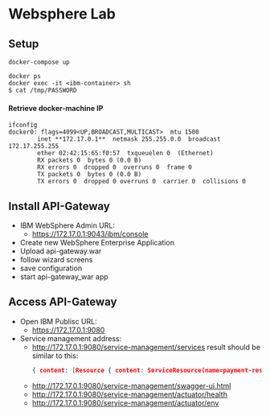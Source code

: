 # Websphere Lab

## Setup

```shell
docker-compose up

docker ps
docker exec -it <ibm-container> sh
$ cat /tmp/PASSWORD
```
#### Retrieve docker-machine IP
```shell script
ifconfig
docker0: flags=4099<UP,BROADCAST,MULTICAST>  mtu 1500
        inet **172.17.0.1**  netmask 255.255.0.0  broadcast 172.17.255.255
        ether 02:42:15:65:f0:57  txqueuelen 0  (Ethernet)
        RX packets 0  bytes 0 (0.0 B)
        RX errors 0  dropped 0  overruns 0  frame 0
        TX packets 0  bytes 0 (0.0 B)
        TX errors 0  dropped 0 overruns 0  carrier 0  collisions 0
```

## Install API-Gateway
* IBM WebSphere Admin URL:
  - https://172.17.0.1:9043/ibm/console 
* Create new WebSphere Enterprise Application
* Upload api-gateway.war
* follow wizard screens
* save configuration
* start api-gateway_war app
## Access API-Gateway 
* Open IBM Publisc URL:
  - https://172.17.0.1:9080
* Service management address:
  - http://172.17.0.1:9080/service-management/services
  result should be similar to this:
    ```json
    { content: [Resource { content: ServiceResource(name=payment-resources, alias=Payments, status=AVAILABLE, url=null, roles={viewer=[view], creator=[create], verifier=[verify], approval=[approve]}), links: [] }, Resource { content: ServiceResource(name=outgoing-lg-resources, alias=Outgoing LG, status=AVAILABLE, url=null, roles={viewer=[view], creator=[create], verifier=[verify], approval=[approve]}), links: [] }, Resource { content: ServiceResource(name=incoming-lg-resources, alias=Incoming LG, status=AVAILABLE, url=null, roles={viewer=[view], creator=[create], verifier=[verify], approval=[approve]}), links: [] }, Resource { content: ServiceResource(name=importer-lc-resources, alias=Importer LC, status=AVAILABLE, url=null, roles={viewer=[view], creator=[create], verifier=[verify], approval=[approve]}), links: [] }, Resource { content: ServiceResource(name=export-lc-resources, alias=Exporter LC, status=AVAILABLE, url=null, roles={viewer=[view], creator=[create], verifier=[verify], approval=[approve]}), links: [] }, Resource { content: ServiceResource(name=incoming-bc-resources, alias=Incoming BC, status=AVAILABLE, url=null, roles={viewer=[view], creator=[create], verifier=[verify], approval=[approve]}), links: [] }, Resource { content: ServiceResource(name=outgoing-bc-resources, alias=Outgoing BC, status=AVAILABLE, url=null, roles={viewer=[view], creator=[create], verifier=[verify], approval=[approve]}), links: [] }, Resource { content: ServiceResource(name=inward-checks-resources, alias=Inward Checks, status=AVAILABLE, url=null, roles={viewer=[view], creator=[create], verifier=[verify], approval=[approve]}), links: [] }, Resource { content: ServiceResource(name=outward-checks-resources, alias=Outward Checks, status=AVAILABLE, url=null, roles={viewer=[view], creator=[create], verifier=[verify], approval=[approve]}), links: [] }, Resource { content: ServiceResource(name=cash-management-resources, alias=Cash Management, status=AVAILABLE, url=null, roles={viewer=[view], creator=[create], verifier=[verify], approval=[approve]}), links: [] }
    ```
  - http://172.17.0.1:9080/service-management/swagger-ui.html
  - http://172.17.0.1:9080/service-management/actuator/health
  - http://172.17.0.1:9080/service-management/actuator/env
